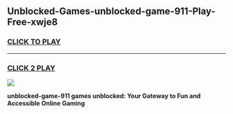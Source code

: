 
## Unblocked-Games-unblocked-game-911-Play-Free-xwje8
<h3>
<a href="https://premium76.site?title=unblocked-game-911&ref=18A1">CLICK TO PLAY</a></h3>
<hr>

<h3>
<a href="https://premium76.site?title=unblocked-game-911&ref=18A1">CLICK 2 PLAY</a>
  
</h3>

<a href="https://premium76.site?title=unblocked-game-911&ref=18A1"><img src="https://clearcache.store/games.png"></a>


**unblocked-game-911 games unblocked: Your Gateway to Fun and Accessible Online Gaming**

